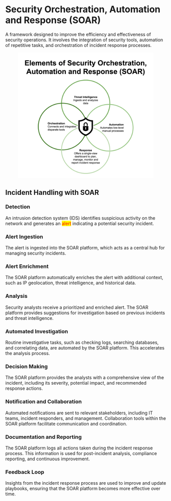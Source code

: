 # Security Orchestration, Automation and Response (SOAR)

A framework designed to improve the efficiency and effectiveness of security operations. It involves the integration of security tools, automation of repetitive tasks, and orchestration of incident response processes.

<figure><img src="../../.gitbook/assets/image (2) (1) (1) (1) (1).png" alt=""><figcaption></figcaption></figure>

## Incident Handling with SOAR

### Detection

An intrusion detection system (IDS) identifies suspicious activity on the network and generates an <mark style="color:red;">alert</mark> indicating a potential security incident.

### Alert Ingestion

The alert is ingested into the SOAR platform, which acts as a central hub for managing security incidents.

### Alert Enrichment

The SOAR platform automatically enriches the alert with additional context, such as IP geolocation, threat intelligence, and historical data.

### Analysis

Security analysts receive a prioritized and enriched alert. The SOAR platform provides suggestions for investigation based on previous incidents and threat intelligence.

### Automated Investigation

Routine investigative tasks, such as checking logs, searching databases, and correlating data, are automated by the SOAR platform. This accelerates the analysis process.

### Decision Making

The SOAR platform provides the analysts with a comprehensive view of the incident, including its severity, potential impact, and recommended response actions.

### Notification and Collaboration

Automated notifications are sent to relevant stakeholders, including IT teams, incident responders, and management. Collaboration tools within the SOAR platform facilitate communication and coordination.

### Documentation and Reporting

The SOAR platform logs all actions taken during the incident response process. This information is used for post-incident analysis, compliance reporting, and continuous improvement.

### Feedback Loop

Insights from the incident response process are used to improve and update playbooks, ensuring that the SOAR platform becomes more effective over time.
